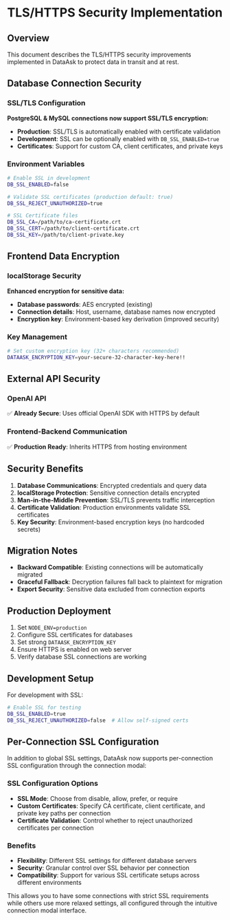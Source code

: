 # TLS/HTTPS Security Implementation

## Overview

This document describes the TLS/HTTPS security improvements implemented in DataAsk to protect data in transit and at rest.

## Database Connection Security

### SSL/TLS Configuration

**PostgreSQL & MySQL connections now support SSL/TLS encryption:**

- **Production**: SSL/TLS is automatically enabled with certificate validation
- **Development**: SSL can be optionally enabled with `DB_SSL_ENABLED=true`
- **Certificates**: Support for custom CA, client certificates, and private keys

### Environment Variables

```bash
# Enable SSL in development
DB_SSL_ENABLED=false

# Validate SSL certificates (production default: true)
DB_SSL_REJECT_UNAUTHORIZED=true

# SSL Certificate files
DB_SSL_CA=/path/to/ca-certificate.crt
DB_SSL_CERT=/path/to/client-certificate.crt
DB_SSL_KEY=/path/to/client-private.key
```

## Frontend Data Encryption

### localStorage Security

**Enhanced encryption for sensitive data:**

- **Database passwords**: AES encrypted (existing)
- **Connection details**: Host, username, database names now encrypted
- **Encryption key**: Environment-based key derivation (improved security)

### Key Management

```bash
# Set custom encryption key (32+ characters recommended)
DATAASK_ENCRYPTION_KEY=your-secure-32-character-key-here!!
```

## External API Security

### OpenAI API

✅ **Already Secure**: Uses official OpenAI SDK with HTTPS by default

### Frontend-Backend Communication

✅ **Production Ready**: Inherits HTTPS from hosting environment

## Security Benefits

1. **Database Communications**: Encrypted credentials and query data
2. **localStorage Protection**: Sensitive connection details encrypted
3. **Man-in-the-Middle Prevention**: SSL/TLS prevents traffic interception
4. **Certificate Validation**: Production environments validate SSL certificates
5. **Key Security**: Environment-based encryption keys (no hardcoded secrets)

## Migration Notes

- **Backward Compatible**: Existing connections will be automatically migrated
- **Graceful Fallback**: Decryption failures fall back to plaintext for migration
- **Export Security**: Sensitive data excluded from connection exports

## Production Deployment

1. Set `NODE_ENV=production`
2. Configure SSL certificates for databases
3. Set strong `DATAASK_ENCRYPTION_KEY`
4. Ensure HTTPS is enabled on web server
5. Verify database SSL connections are working

## Development Setup

For development with SSL:

```bash
# Enable SSL for testing
DB_SSL_ENABLED=true
DB_SSL_REJECT_UNAUTHORIZED=false  # Allow self-signed certs
```

## Per-Connection SSL Configuration

In addition to global SSL settings, DataAsk now supports per-connection SSL configuration through the connection modal:

### SSL Configuration Options
- **SSL Mode**: Choose from disable, allow, prefer, or require
- **Custom Certificates**: Specify CA certificate, client certificate, and private key paths per connection
- **Certificate Validation**: Control whether to reject unauthorized certificates per connection

### Benefits
- **Flexibility**: Different SSL settings for different database servers
- **Security**: Granular control over SSL behavior per connection
- **Compatibility**: Support for various SSL certificate setups across different environments

This allows you to have some connections with strict SSL requirements while others use more relaxed settings, all configured through the intuitive connection modal interface.